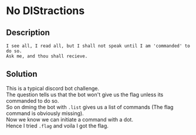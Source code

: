 # No DIStractions
## Description
```
I see all, I read all, but I shall not speak until I am 'commanded' to do so. 
Ask me, and thou shall recieve.
```
## Solution
This is a typical discord bot challenge.  
The question tells us that the bot won't give us the flag unless its commanded to do so.  
So on dming the bot with `.list` gives us a list of commands (The flag command is obviously missing).  
Now we know we can initiate a command with a dot.  
Hence I tried `.flag` and voila I got the flag.
